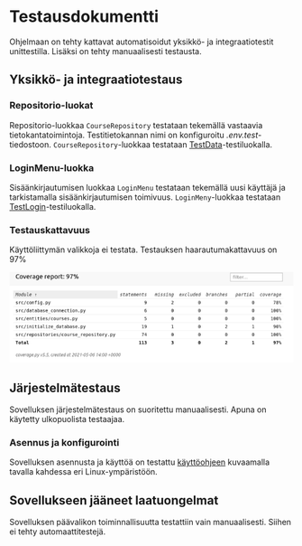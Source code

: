 # Testausdokumentti

Ohjelmaan on tehty kattavat automatisoidut yksikkö- ja integraatiotestit unittestilla. Lisäksi on tehty manuaalisesti testausta.

## Yksikkö- ja integraatiotestaus

### Repositorio-luokat

Repositorio-luokkaa `CourseRepository` testataan tekemällä vastaavia tietokantatoimintoja. Testitietokannan nimi on konfiguroitu _.env.test_-tiedostoon. `CourseRepository`-luokkaa testataan [TestData](https://github.com/kalevat/ot-harjoitustyo/blob/master/src/tests/course_test.py)-testiluokalla.

### LoginMenu-luokka

Sisäänkirjautumisen luokkaa `LoginMenu` testataan tekemällä uusi käyttäjä ja tarkistamalla sisäänkirjautumisen toimivuus. `LoginMeny`-luokkaa testataan [TestLogin](https://github.com/kalevat/ot-harjoitustyo/blob/master/src/tests/login_test.py)-testiluokalla.

### Testauskattavuus

Käyttöliittymän valikkoja ei testata. Testauksen haarautumakattavuus on 97%

![](kuvat/testikattavuus.png)

## Järjestelmätestaus

Sovelluksen järjestelmätestaus on suoritettu manuaalisesti. Apuna on käytetty ulkopuolista testaajaa.

### Asennus ja konfigurointi

Sovelluksen asennusta ja käyttöä on testattu [käyttöohjeen](./kayttoohje.md) kuvaamalla tavalla kahdessa eri Linux-ympäristöön.

## Sovellukseen jääneet laatuongelmat

Sovelluksen päävalikon toiminnallisuutta testattiin vain manuaalisesti. Siihen ei tehty automaattitestejä.

